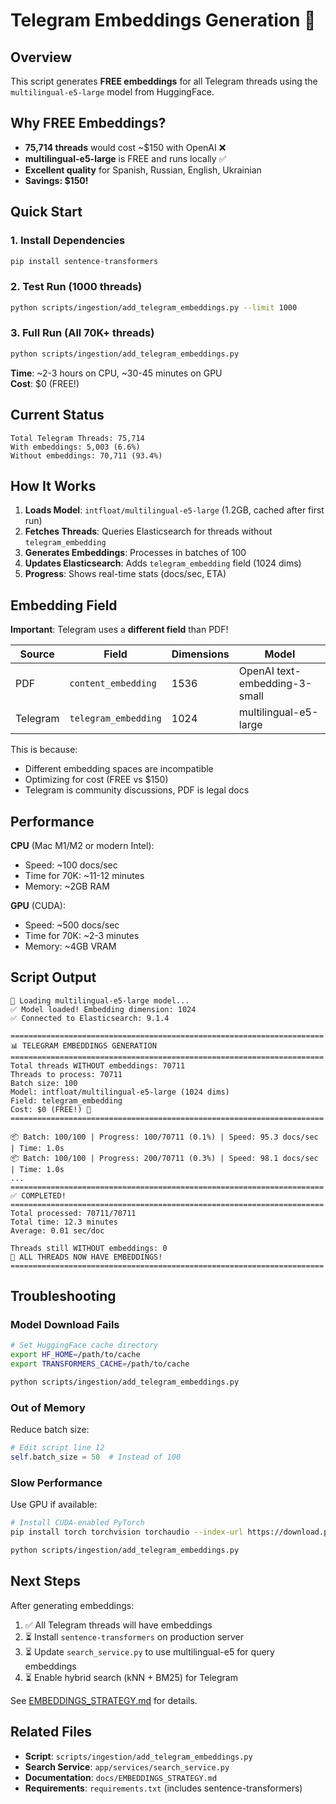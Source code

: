 # Telegram Embeddings Generation 🚀

## Overview

This script generates **FREE embeddings** for all Telegram threads using the `multilingual-e5-large` model from HuggingFace.

## Why FREE Embeddings?

- **75,714 threads** would cost ~$150 with OpenAI ❌
- **multilingual-e5-large** is FREE and runs locally ✅  
- **Excellent quality** for Spanish, Russian, English, Ukrainian
- **Savings: $150!**

## Quick Start

### 1. Install Dependencies

```bash
pip install sentence-transformers
```

### 2. Test Run (1000 threads)

```bash
python scripts/ingestion/add_telegram_embeddings.py --limit 1000
```

### 3. Full Run (All 70K+ threads)

```bash
python scripts/ingestion/add_telegram_embeddings.py
```

**Time**: ~2-3 hours on CPU, ~30-45 minutes on GPU  
**Cost**: $0 (FREE!)

## Current Status

```
Total Telegram Threads: 75,714
With embeddings: 5,003 (6.6%)
Without embeddings: 70,711 (93.4%)
```

## How It Works

1. **Loads Model**: `intfloat/multilingual-e5-large` (1.2GB, cached after first run)
2. **Fetches Threads**: Queries Elasticsearch for threads without `telegram_embedding`
3. **Generates Embeddings**: Processes in batches of 100
4. **Updates Elasticsearch**: Adds `telegram_embedding` field (1024 dims)
5. **Progress**: Shows real-time stats (docs/sec, ETA)

## Embedding Field

**Important**: Telegram uses a **different field** than PDF!

| Source | Field | Dimensions | Model |
|--------|-------|------------|-------|
| PDF | `content_embedding` | 1536 | OpenAI text-embedding-3-small |
| Telegram | `telegram_embedding` | 1024 | multilingual-e5-large |

This is because:
- Different embedding spaces are incompatible
- Optimizing for cost (FREE vs $150)
- Telegram is community discussions, PDF is legal docs

## Performance

**CPU** (Mac M1/M2 or modern Intel):
- Speed: ~100 docs/sec
- Time for 70K: ~11-12 minutes
- Memory: ~2GB RAM

**GPU** (CUDA):
- Speed: ~500 docs/sec  
- Time for 70K: ~2-3 minutes
- Memory: ~4GB VRAM

## Script Output

```
🔧 Loading multilingual-e5-large model...
✅ Model loaded! Embedding dimension: 1024
✅ Connected to Elasticsearch: 9.1.4

======================================================================
📊 TELEGRAM EMBEDDINGS GENERATION
======================================================================
Total threads WITHOUT embeddings: 70711
Threads to process: 70711
Batch size: 100
Model: intfloat/multilingual-e5-large (1024 dims)
Field: telegram_embedding
Cost: $0 (FREE!) 🎉
======================================================================

📦 Batch: 100/100 | Progress: 100/70711 (0.1%) | Speed: 95.3 docs/sec | Time: 1.0s
📦 Batch: 100/100 | Progress: 200/70711 (0.3%) | Speed: 98.1 docs/sec | Time: 1.0s
...
======================================================================
✅ COMPLETED!
======================================================================
Total processed: 70711/70711
Total time: 12.3 minutes
Average: 0.01 sec/doc

Threads still WITHOUT embeddings: 0
🎉 ALL THREADS NOW HAVE EMBEDDINGS!
======================================================================
```

## Troubleshooting

### Model Download Fails

```bash
# Set HuggingFace cache directory
export HF_HOME=/path/to/cache
export TRANSFORMERS_CACHE=/path/to/cache

python scripts/ingestion/add_telegram_embeddings.py
```

### Out of Memory

Reduce batch size:

```python
# Edit script line 12
self.batch_size = 50  # Instead of 100
```

### Slow Performance

Use GPU if available:

```bash
# Install CUDA-enabled PyTorch
pip install torch torchvision torchaudio --index-url https://download.pytorch.org/whl/cu118

python scripts/ingestion/add_telegram_embeddings.py
```

## Next Steps

After generating embeddings:

1. ✅ All Telegram threads will have embeddings
2. ⏳ Install `sentence-transformers` on production server
3. ⏳ Update `search_service.py` to use multilingual-e5 for query embeddings
4. ⏳ Enable hybrid search (kNN + BM25) for Telegram

See [EMBEDDINGS_STRATEGY.md](../../docs/EMBEDDINGS_STRATEGY.md) for details.

## Related Files

- **Script**: `scripts/ingestion/add_telegram_embeddings.py`
- **Search Service**: `app/services/search_service.py`
- **Documentation**: `docs/EMBEDDINGS_STRATEGY.md`
- **Requirements**: `requirements.txt` (includes sentence-transformers)


